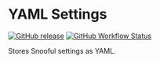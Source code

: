 # YAML Settings

[![GitHub release](https://img.shields.io/github/release/Snooful/YAML-Settings.svg?style=popout&label=github)](https://github.com/Snooful/YAML-Settings/releases/latest)
[![GitHub Workflow Status](https://img.shields.io/github/workflow/status/Snooful/YAML-Settings/Lint)](https://github.com/Snooful/YAML-Settings/actions/workflows/lint.yml)

Stores Snooful settings as YAML.

